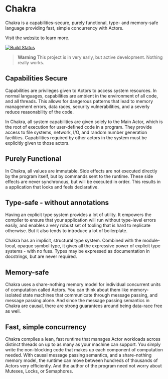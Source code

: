 # Chakra

Chakra is a capabilities-secure, purely functional, type- and memory-safe language
providing fast, simple concurrency with Actors.

Visit the [website](https://chakra-lang.dev) to learn more.

[![Build Status](https://github.com/gamebox/chakra-lang/actions/workflows/makefile.yml/badge.svg?branch=master&event=push)](https://github.com/gamebox/chakra-lang/actions/workflows/makefile.yml)

> **Warning**
> This project is in very early, but active development. Nothing really works.


## Capabilities Secure

Capabilities are privileges given to Actors to access system resources. In normal
languages, capabilities are ambient in the environment of all code, and all threads.
This allows for dangerous patterns that lead to memory management errors, data races,
security vulnerabilities, and a severly reduce reasonability of the code.

In Chakra, all system capabilities are given solely to the Main Actor, which is the
root of execution for user-defined code in a program. They provide access to file
systems, network, I/O, and random number generation facilities. Capabilities required
by other actors in the system must be explicitly given to those actors.

<a id="org09a548f"></a>

## Purely Functional

<!-- TODO: Complete this section -->

In Chakra, all values are immutable. Side effects are not executed directly by the program
itself, but by commands sent to the runtime. These side effects are never synchronous, but
will be executed in order. This results in a application that looks and feels declarative.


## Type-safe - without annotations

<!-- TODO: Complete this section -->

Having an explicit type system provides a lot of utility. It empowers the compiler to ensure
that your application will run without type-level errors easily, and enables a very robust
set of tooling that is hard to replicate otherwise. But it also tends to introduce a lot of
boilerplate.

Chakra has an implicit, structural type system. Combined with the module-local, opaque symbol
type, it gives all the expressive power of explicit type systems - with no fuss. Types may be
expressed as documentation in docstrings, but are never required.

## Memory-safe

<a id="orgeabff17"></a>

<!-- TODO: Complete this section -->

Chakra uses a share-nothing memory model for individual concurrent units of computation called
Actors. You can think about them like memory-isolated state machines that communicate through
message passing, and message passing alone. And since the message passing semantics in Chakra
are causal, there are strong guarantees around being data-race free as well.

## Fast, simple concurrency

<!--  TODO: Complete this section -->

Chakra compiles a lean, fast runtime that manages Actor workloads across distinct threads on up
to as many as your machine can support. You simply write the non-blocking code that makes up
each component of computation needed. With causal message passing semantics, and a share-nothing
memory model, the runtime can move between hundreds of thousands of Actors very efficiently. And
the author of the program need not worry about Mutexes, Locks, or Semaphores.
